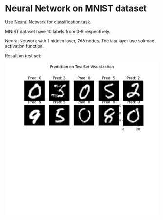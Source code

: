 # Neural Network on MNIST dataset

Use Neural Network for classification task. 

MNIST dataset have 10 labels from 0-9 respectively.

Neural Network with 1 hidden layer, 768 nodes. The last layer use softmax activation function.

Result on test set: 

![](neural_network_mnist.png)
